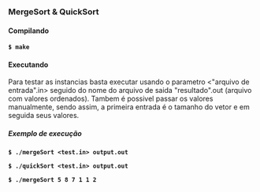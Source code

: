 ### MergeSort & QuickSort

#### Compilando

**`$ make `**

#### Executando

Para testar as instancias basta executar usando o parametro <"arquivo de entrada".in> seguido do nome do arquivo de saida "resultado".out (arquivo com valores ordenados).
Tambem é possivel passar os valores manualmente, sendo assim, a primeira entrada é o tamanho do vetor e em seguida seus valores.

##### Exemplo de execução

**`$ ./mergeSort <test.in> output.out`**

**`$ ./quickSort <test.in> output.out`**

**`$ ./mergeSort 5 8 7 1 1 2`**

